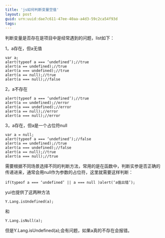 ```yaml
---
title: 'js如何判断变量空值'
layout: post
guid: urn:uuid:dae7c611-47ee-40aa-a4d3-59c2ca54f93d
tags:
---
```


判断变量是否存在是项目中是经常遇到的问题，list如下：

1，a存在，但a无值

	var a;
	alert(typeof a === ‘undefined’);//true
	alert(a == undefined);//true
	alert(a === undefined);//true
	alert(a == null);//true
	alert(a === null);//false

2，a不存在

	alert(typeof a === ‘undefined’);//true
	alert(a == undefined);//error
	alert(a === undefined);//error
	alert(a == null);//error
	alert(a === null);//error

3，a存在，但a是一个占位符null

	var a = null;
	alert(typeof a === ‘undefined’);//false
	alert(a == undefined);//true
	alert(a === undefined);//false
	alert(a == null);//true
	alert(a === null);//true

需要根据不同场景选择不同的判断方法，常用的是在函数中，判断实参是否正确的传递进来，通常会用null作为参数的占位符，这里就需要这样判断：

	if(typeof a === ‘undefined’ || a === null )alert(‘a值出错’);

yui也提供了这两种方法

	Y.Lang.isUndefined(a);

和

	Y.Lang.isNull(a);

但是Y.Lang.isUndefined(a);会有问题，如果a真的不存在会报错。
